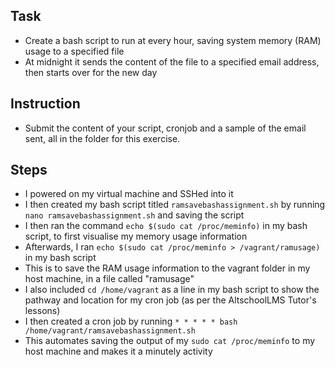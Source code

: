## Task 
- Create a bash script to run at every hour, saving system memory (RAM) usage to a specified file
- At midnight it sends the content of the file to a specified email address, then starts over for the new day 

## Instruction 
- Submit the content of your script, cronjob and a sample of the email sent, all in the folder for this exercise. 


## Steps 
- I powered on my virtual machine and SSHed into it 
- I then created my bash script titled `ramsavebashassignment.sh` by running `nano ramsavebashassignment.sh` and saving the script 
- I then ran the command `echo $(sudo cat /proc/meminfo)` in my bash script, to first visualise my memory usage information 
- Afterwards, I ran `echo $(sudo cat /proc/meminfo > /vagrant/ramusage)` in my bash script
- This is to save the RAM usage information to the vagrant folder in my host machine, in a file called  "ramusage"
- I also included `cd /home/vagrant` as a line in my bash script to show the pathway and location for my cron job (as per the AltschoolLMS Tutor's lessons) 
- I then created a cron job by running `* * * * * bash /home/vagrant/ramsavebashassignment.sh`
- This automates saving the output of my `sudo cat /proc/meminfo` to my host machine and makes it a minutely activity 
